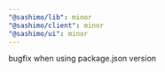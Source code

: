 ```yaml
---
"@sashimo/lib": minor
"@sashimo/client": minor
"@sashimo/ui": minor
---
```


bugfix when using package.json version
